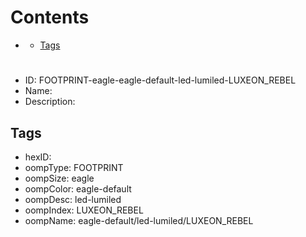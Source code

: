 



Contents
========

* [](#)
	* [Tags](#tags)

# 

- ID: FOOTPRINT-eagle-eagle-default-led-lumiled-LUXEON_REBEL
- Name: 
- Description: 

## Tags

- hexID: 
- oompType: FOOTPRINT
- oompSize: eagle
- oompColor: eagle-default
- oompDesc: led-lumiled
- oompIndex: LUXEON_REBEL
- oompName: eagle-default/led-lumiled/LUXEON_REBEL
